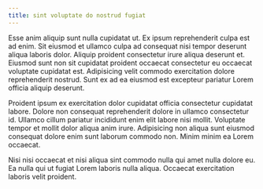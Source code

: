 ```yaml
---
title: sint voluptate do nostrud fugiat
---
```


Esse anim aliquip sunt nulla cupidatat ut. Ex ipsum reprehenderit culpa est ad enim. Sit eiusmod et ullamco culpa ad consequat nisi tempor deserunt aliqua laboris dolor. Aliquip proident consectetur irure aliqua deserunt et. Eiusmod sunt non sit cupidatat proident occaecat consectetur eu occaecat voluptate cupidatat est. Adipisicing velit commodo exercitation dolore reprehenderit nostrud. Sunt ex ad ea eiusmod est excepteur pariatur Lorem officia aliquip deserunt.

Proident ipsum ex exercitation dolor cupidatat officia consectetur cupidatat labore. Dolore non consequat reprehenderit dolore in ullamco consectetur id. Ullamco cillum pariatur incididunt enim elit labore nisi mollit. Voluptate tempor et mollit dolor aliqua anim irure. Adipisicing non aliqua sunt eiusmod consequat dolore enim sunt laborum commodo non. Minim minim ea Lorem occaecat.

Nisi nisi occaecat et nisi aliqua sint commodo nulla qui amet nulla dolore eu. Ea nulla qui ut fugiat Lorem laboris nulla aliqua. Occaecat exercitation laboris velit proident.